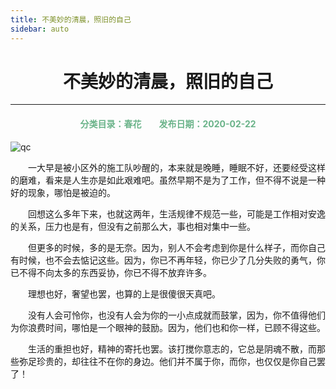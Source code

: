 ```yaml
---
title: 不美妙的清晨，照旧的自己
sidebar: auto
---
```

# <center>不美妙的清晨，照旧的自己</center>

***

<center>
<font color =#6AB389> 
<h4>分类目录：春花&emsp;&emsp;发布日期：2020-02-22</h4>
</font>
</center>

<img :src="$withBase('/qc.jpg')" alt="qc">
<br>

&emsp;&emsp;一大早是被小区外的施工队吵醒的，本来就是晚睡，睡眠不好，还要经受这样的磨难，看来是人生亦是如此艰难吧。虽然早期不是为了工作，但不得不说是一种好的现象，哪怕是被迫的。

&emsp;&emsp;回想这么多年下来，也就这两年，生活规律不规范一些，可能是工作相对安逸的关系，压力也是有，但没有之前那么大，事也相对集中一些。

&emsp;&emsp;但更多的时候，多的是无奈。因为，别人不会考虑到你是什么样子，而你自己有时候，也不会去惦记这些。因为，你已不再年轻，你已少了几分失败的勇气，你已不得不向太多的东西妥协，你已不得不放弃许多。

&emsp;&emsp;理想也好，奢望也罢，也算的上是很傻很天真吧。

&emsp;&emsp;没有人会可怜你，也没有人会为你的一小点成就而鼓掌，因为，你不值得他们为你浪费时间，哪怕是一个眼神的鼓励。因为，他们也和你一样，已顾不得这些。

&emsp;&emsp;生活的重担也好，精神的寄托也罢。该打搅你意志的，它总是阴魂不散，而那些弥足珍贵的，却往往不在你的身边。他们并不属于你，而你，也仅仅是你自己罢了！